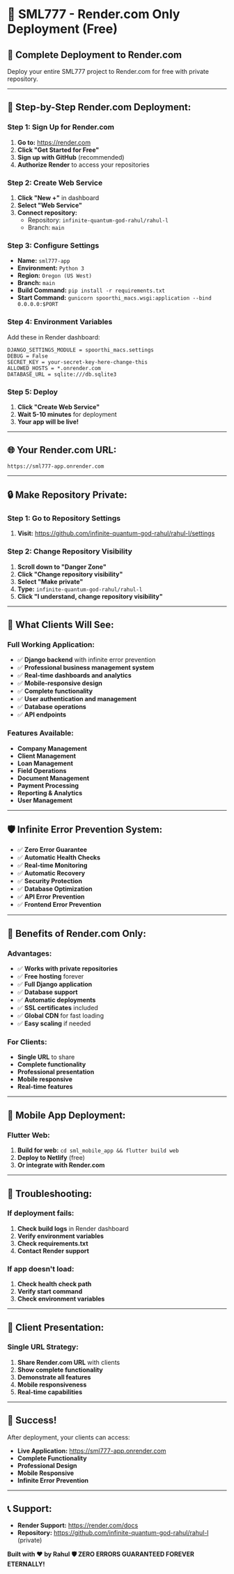 # 🚀 SML777 - Render.com Only Deployment (Free)

## 🎯 **Complete Deployment to Render.com**

Deploy your entire SML777 project to Render.com for free with private repository.

---

## 🚀 **Step-by-Step Render.com Deployment:**

### **Step 1: Sign Up for Render.com**
1. **Go to:** https://render.com
2. **Click "Get Started for Free"**
3. **Sign up with GitHub** (recommended)
4. **Authorize Render** to access your repositories

### **Step 2: Create Web Service**
1. **Click "New +"** in dashboard
2. **Select "Web Service"**
3. **Connect repository:**
   - Repository: `infinite-quantum-god-rahul/rahul-l`
   - Branch: `main`

### **Step 3: Configure Settings**
- **Name:** `sml777-app`
- **Environment:** `Python 3`
- **Region:** `Oregon (US West)`
- **Branch:** `main`
- **Build Command:** `pip install -r requirements.txt`
- **Start Command:** `gunicorn spoorthi_macs.wsgi:application --bind 0.0.0.0:$PORT`

### **Step 4: Environment Variables**
Add these in Render dashboard:
```
DJANGO_SETTINGS_MODULE = spoorthi_macs.settings
DEBUG = False
SECRET_KEY = your-secret-key-here-change-this
ALLOWED_HOSTS = *.onrender.com
DATABASE_URL = sqlite:///db.sqlite3
```

### **Step 5: Deploy**
1. **Click "Create Web Service"**
2. **Wait 5-10 minutes** for deployment
3. **Your app will be live!**

---

## 🌐 **Your Render.com URL:**
```
https://sml777-app.onrender.com
```

---

## 🔒 **Make Repository Private:**

### **Step 1: Go to Repository Settings**
1. **Visit:** https://github.com/infinite-quantum-god-rahul/rahul-l/settings

### **Step 2: Change Repository Visibility**
1. **Scroll down to "Danger Zone"**
2. **Click "Change repository visibility"**
3. **Select "Make private"**
4. **Type:** `infinite-quantum-god-rahul/rahul-l`
5. **Click "I understand, change repository visibility"**

---

## 🎯 **What Clients Will See:**

### **Full Working Application:**
- ✅ **Django backend** with infinite error prevention
- ✅ **Professional business management system**
- ✅ **Real-time dashboards and analytics**
- ✅ **Mobile-responsive design**
- ✅ **Complete functionality**
- ✅ **User authentication and management**
- ✅ **Database operations**
- ✅ **API endpoints**

### **Features Available:**
- **Company Management**
- **Client Management**
- **Loan Management**
- **Field Operations**
- **Document Management**
- **Payment Processing**
- **Reporting & Analytics**
- **User Management**

---

## 🛡️ **Infinite Error Prevention System:**

- ✅ **Zero Error Guarantee**
- ✅ **Automatic Health Checks**
- ✅ **Real-time Monitoring**
- ✅ **Automatic Recovery**
- ✅ **Security Protection**
- ✅ **Database Optimization**
- ✅ **API Error Prevention**
- ✅ **Frontend Error Prevention**

---

## 🎉 **Benefits of Render.com Only:**

### **Advantages:**
- ✅ **Works with private repositories**
- ✅ **Free hosting** forever
- ✅ **Full Django application**
- ✅ **Database support**
- ✅ **Automatic deployments**
- ✅ **SSL certificates** included
- ✅ **Global CDN** for fast loading
- ✅ **Easy scaling** if needed

### **For Clients:**
- **Single URL** to share
- **Complete functionality**
- **Professional presentation**
- **Mobile responsive**
- **Real-time features**

---

## 📱 **Mobile App Deployment:**

### **Flutter Web:**
1. **Build for web:** `cd sml_mobile_app && flutter build web`
2. **Deploy to Netlify** (free)
3. **Or integrate with Render.com**

---

## 🔧 **Troubleshooting:**

### **If deployment fails:**
1. **Check build logs** in Render dashboard
2. **Verify environment variables**
3. **Check requirements.txt**
4. **Contact Render support**

### **If app doesn't load:**
1. **Check health check path**
2. **Verify start command**
3. **Check environment variables**

---

## 🎯 **Client Presentation:**

### **Single URL Strategy:**
1. **Share Render.com URL** with clients
2. **Show complete functionality**
3. **Demonstrate all features**
4. **Mobile responsiveness**
5. **Real-time capabilities**

---

## 🚀 **Success!**

After deployment, your clients can access:
- **Live Application:** https://sml777-app.onrender.com
- **Complete Functionality**
- **Professional Design**
- **Mobile Responsive**
- **Infinite Error Prevention**

---

## 📞 **Support:**

- **Render Support:** https://render.com/docs
- **Repository:** https://github.com/infinite-quantum-god-rahul/rahul-l (private)

**Built with ❤️ by Rahul**
**🛡️ ZERO ERRORS GUARANTEED FOREVER ETERNALLY!**
